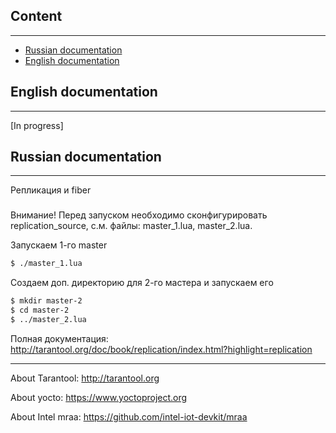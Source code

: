 ## Content
----------
* [Russian documentation](#Russian-documentation)
* [English documentation](#English-documentation)

## English documentation
------------------------
[In progress]

## Russian documentation
------------------------
Репликация и fiber

###
Внимание! Перед запуском необходимо сконфигурировать replication_source, с.м. файлы: master_1.lua, master_2.lua.

Запускаем 1-го master
``` bash
$ ./master_1.lua
```

Создаем доп. директорию для 2-го мастера и запускаем его
``` bash
$ mkdir master-2
$ cd master-2
$ ../master_2.lua
```

Полная документация: http://tarantool.org/doc/book/replication/index.html?highlight=replication

------------------------

About Tarantool: http://tarantool.org

About yocto: https://www.yoctoproject.org

About Intel mraa: https://github.com/intel-iot-devkit/mraa
